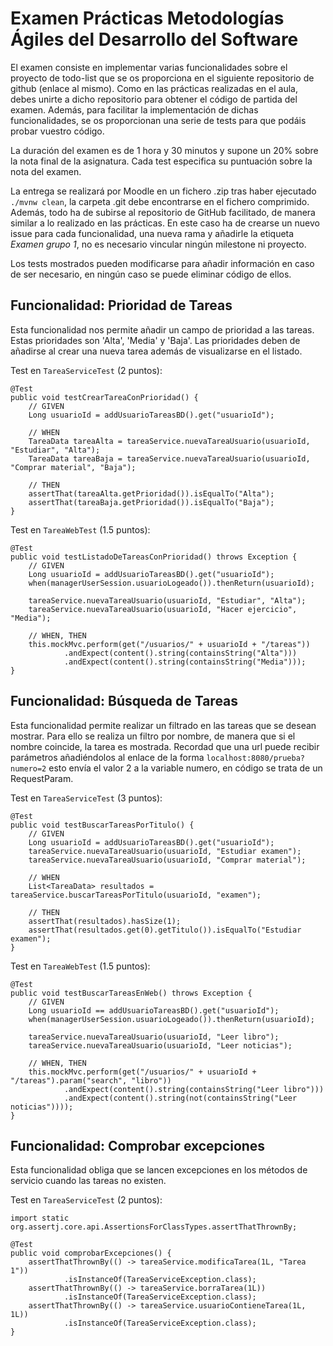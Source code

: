 # Examen Prácticas Metodologías Ágiles del Desarrollo del Software

El examen consiste en implementar varias funcionalidades sobre el proyecto de todo-list que se os proporciona en el siguiente repositorio de github (enlace al mismo). Como en las prácticas realizadas en el aula, debes unirte a dicho repositorio para obtener el código de partida del examen. Además, para facilitar la implementación de dichas funcionalidades, se os proporcionan una serie de tests para que podáis probar vuestro código.

La duración del examen es de 1 hora y 30 minutos y supone un 20% sobre la nota final de la asignatura. Cada test especifica su puntuación sobre la nota del examen.

La entrega se realizará por Moodle en un fichero .zip tras haber ejecutado `./mvnw clean`, la carpeta .git debe encontrarse en el fichero comprimido. Además, todo ha de subirse al repositorio de GitHub facilitado, de manera similar a lo realizado en las prácticas. En este caso ha de crearse un nuevo issue para cada funcionalidad, una nueva rama y añadirle la etiqueta *Examen grupo 1*, no es necesario vincular ningún milestone ni proyecto.

Los tests mostrados pueden modificarse para añadir información en caso de ser necesario, en ningún caso se puede eliminar código de ellos.

## Funcionalidad: Prioridad de Tareas
Esta funcionalidad nos permite añadir un campo de prioridad a las tareas. Estas prioridades son 'Alta', 'Media' y 'Baja'. Las prioridades deben de añadirse al crear una nueva tarea además de visualizarse en el listado.

Test en `TareaServiceTest` (2 puntos):
```
@Test
public void testCrearTareaConPrioridad() {
    // GIVEN
    Long usuarioId = addUsuarioTareasBD().get("usuarioId");

    // WHEN
    TareaData tareaAlta = tareaService.nuevaTareaUsuario(usuarioId, "Estudiar", "Alta");
    TareaData tareaBaja = tareaService.nuevaTareaUsuario(usuarioId, "Comprar material", "Baja");

    // THEN
    assertThat(tareaAlta.getPrioridad()).isEqualTo("Alta");
    assertThat(tareaBaja.getPrioridad()).isEqualTo("Baja");
}
```
Test en `TareaWebTest` (1.5 puntos):
```
@Test
public void testListadoDeTareasConPrioridad() throws Exception {
    // GIVEN
    Long usuarioId = addUsuarioTareasBD().get("usuarioId");
    when(managerUserSession.usuarioLogeado()).thenReturn(usuarioId);

    tareaService.nuevaTareaUsuario(usuarioId, "Estudiar", "Alta");
    tareaService.nuevaTareaUsuario(usuarioId, "Hacer ejercicio", "Media");

    // WHEN, THEN
    this.mockMvc.perform(get("/usuarios/" + usuarioId + "/tareas"))
            .andExpect(content().string(containsString("Alta")))
            .andExpect(content().string(containsString("Media")));
}
```
## Funcionalidad: Búsqueda de Tareas
Esta funcionalidad permite realizar un filtrado en las tareas que se desean mostrar. Para ello se realiza un filtro por nombre, de manera que si el nombre coincide, la tarea es mostrada. Recordad que una url puede recibir parámetros añadiéndolos al enlace de la forma `localhost:8080/prueba?numero=2` esto envía el valor 2 a la variable numero, en código se trata de un RequestParam.

Test en `TareaServiceTest` (3 puntos):
```
@Test
public void testBuscarTareasPorTitulo() {
    // GIVEN
    Long usuarioId = addUsuarioTareasBD().get("usuarioId");
    tareaService.nuevaTareaUsuario(usuarioId, "Estudiar examen");
    tareaService.nuevaTareaUsuario(usuarioId, "Comprar material");

    // WHEN
    List<TareaData> resultados = tareaService.buscarTareasPorTitulo(usuarioId, "examen");

    // THEN
    assertThat(resultados).hasSize(1);
    assertThat(resultados.get(0).getTitulo()).isEqualTo("Estudiar examen");
}

```
Test en `TareaWebTest` (1.5 puntos):
```
@Test
public void testBuscarTareasEnWeb() throws Exception {
    // GIVEN
    Long usuarioId == addUsuarioTareasBD().get("usuarioId");
    when(managerUserSession.usuarioLogeado()).thenReturn(usuarioId);

    tareaService.nuevaTareaUsuario(usuarioId, "Leer libro");
    tareaService.nuevaTareaUsuario(usuarioId, "Leer noticias");

    // WHEN, THEN
    this.mockMvc.perform(get("/usuarios/" + usuarioId + "/tareas").param("search", "libro"))
            .andExpect(content().string(containsString("Leer libro")))
            .andExpect(content().string(not(containsString("Leer noticias"))));
}
```

## Funcionalidad: Comprobar excepciones
Esta funcionalidad obliga que se lancen excepciones en los métodos de servicio cuando las tareas no existen.

Test en `TareaServiceTest` (2 puntos):
```
import static org.assertj.core.api.AssertionsForClassTypes.assertThatThrownBy;

@Test
public void comprobarExcepciones() {
    assertThatThrownBy(() -> tareaService.modificaTarea(1L, "Tarea 1"))
            .isInstanceOf(TareaServiceException.class);
    assertThatThrownBy(() -> tareaService.borraTarea(1L))
            .isInstanceOf(TareaServiceException.class);
    assertThatThrownBy(() -> tareaService.usuarioContieneTarea(1L, 1L))
            .isInstanceOf(TareaServiceException.class);
}

```

